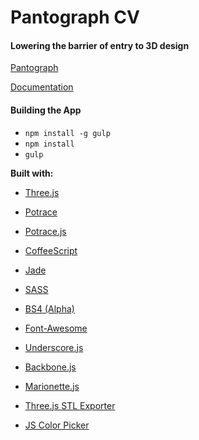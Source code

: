 # Pantograph CV
#### Lowering the barrier of entry to 3D design

[Pantograph](https://aeksco.github.io/pantograph_cv/)

[Documentation](https://aeksco.github.io/pantograph_cv/docs/)

#### Building the App
- ```npm install -g gulp```
- ```npm install```
- ```gulp```

**Built with:**

- [Three.js](https://threejs.org/')

- [Potrace](http://potrace.sourceforge.net/')

- [Potrace.js](https://github.com/kilobtye/potrace')

- [CoffeeScript](http://coffeescript.org/)

- [Jade](http://jade-lang.com/)

- [SASS](http://sass-lang.com/)

- [BS4 (Alpha)](http://v4-alpha.getbootstrap.com/)

- [Font-Awesome](http://fortawesome.github.io/Font-Awesome/icons/)

- [Underscore.js](http://underscorejs.org/)

- [Backbone.js](http://backbonejs.org/)

- [Marionette.js](http://marionettejs.com/)

- [Three.js STL Exporter](https://github.com/atnartur/three-STLexporter)

- [JS Color Picker](http://jscolor.com/)
